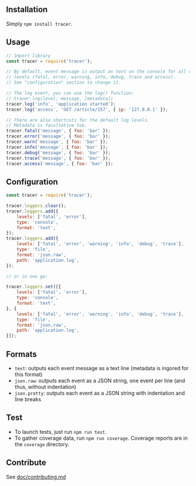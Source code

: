 ## Installation

Simply `npm install tracer`.


## Usage

```javascript
// Import library
const tracer = require('tracer');

// By default, event message is output as text on the console for all default
// levels (fatal, error, warning, info, debug, trace and access).
// See "configuration" section to change it.

// The log event, you can use the log() function:
// tracer.log(level, message, [metadata])
tracer.log('info', 'application started');
tracer.log('access', 'GET /article/157', { ip: '127.0.0.1' });

// There are also shortcuts for the default log levels.
// Metadata is facultative too.
tracer.fatal('message', { foo: 'bar' });
tracer.error('message', { foo: 'bar' });
tracer.warn('message', { foo: 'bar' });
tracer.info('message', { foo: 'bar' });
tracer.debug('message', { foo: 'bar' });
tracer.trace('message', { foo: 'bar' });
tracer.access('message', { foo: 'bar' });
```


## Configuration

```javascript
const tracer = require('tracer');

tracer.loggers.clear();
tracer.loggers.add({
    levels: ['fatal', 'error'],
    type: 'console',
    format: 'text',
});
tracer.loggers.add({
    levels: ['fatal', 'error', 'warning', 'info', 'debug', 'trace'],
    type: 'file',
    format: 'json.raw',
    path: 'application.log',
});

// or in one go:

tracer.loggers.set([{
    levels: ['fatal', 'error'],
    type: 'console',
    format: 'text',
}, {
    levels: ['fatal', 'error', 'warning', 'info', 'debug', 'trace'],
    type: 'file',
    format: 'json.raw',
    path: 'application.log',
}]);
```


## Formats

* `text`: outputs each event message as a text line (metadata is ingored for this format)
* `json.raw`: outputs each event as a JSON string, one event per line (and thus, without indentation)
* `json.pretty`: outputs each event as a JSON string with indentation and line breaks


## Test

* To launch tests, just run `npm run test`.
* To gather coverage data, run `npm run coverage`.
  Coverage reports are in the `coverage` directory.


## Contribute

See [doc/contributing.md](doc/contributing.md)
